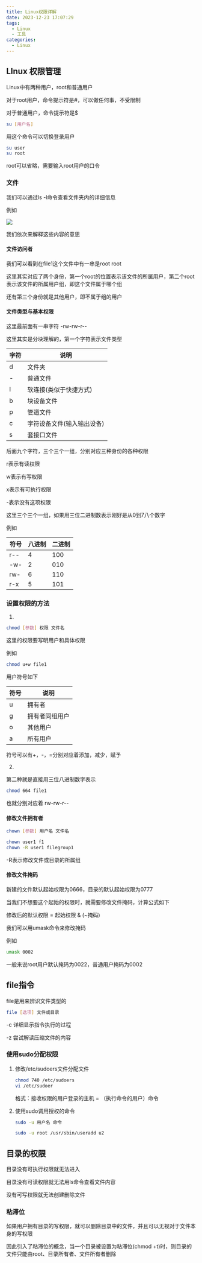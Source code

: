 ```yaml
---
title: Linux权限详解
date: 2023-12-23 17:07:29
tags:
  - Linux
  - 工具
categories:
  - Linux
---
```


## LInux 权限管理

Linux中有两种用户，root和普通用户

对于root用户，命令提示符是#，可以做任何事，不受限制

对于普通用户，命令提示符是$

```bash
su [用户名]
```

用这个命令可以切换登录用户

```bash
su user
su root
```

root可以省略，需要输入root用户的口令

### 文件

我们可以通过ls -l命令查看文件夹内的详细信息

例如

![](https://s2.loli.net/2023/12/23/rKyiW39devCjRQY.png)

我们依次来解释这些内容的意思

#### 文件访问者

我们可以看到在file1这个文件中有一串是root root 

这里其实对应了两个身份，第一个root的位置表示该文件的所属用户，第二个root表示该文件的所属用户组，即这个文件属于哪个组

还有第三个身份就是其他用户，即不属于组的用户

#### 文件类型与基本权限

这里最前面有一串字符 -rw-rw-r--

这里其实是分块理解的，第一个字符表示文件类型

| 字符 | 说明                       |
| ---- | -------------------------- |
| d    | 文件夹                     |
| -    | 普通文件                   |
| l    | 软连接(类似于快捷方式)     |
| b    | 块设备文件                 |
| p    | 管道文件                   |
| c    | 字符设备文件(输入输出设备) |
| s    | 套接口文件                 |

后面九个字符，三个三个一组，分别对应三种身份的各种权限

r表示有读权限

w表示有写权限

x表示有可执行权限

-表示没有这项权限

这里三个三个一组，如果用三位二进制数表示刚好是从0到7八个数字

例如

| 符号 | 八进制 | 二进制 |
| ---- | ------ | ------ |
| r--  | 4      | 100    |
| -w-  | 2      | 010    |
| rw-  | 6      | 110    |
| r-x  | 5      | 101    |

### 设置权限的方法

1.

```bash
chmod [参数] 权限 文件名
```

这里的权限要写明用户和具体权限

例如

```bash
chmod u+w file1
```

用户符号如下

| 符号 | 说明           |
| ---- | -------------- |
| u    | 拥有者         |
| g    | 拥有者同组用户 |
| o    | 其他用户       |
| a    | 所有用户       |

符号可以有+，-，=分别对应着添加，减少，赋予

2.

第二种就是直接用三位八进制数字表示

```bash
chmod 664 file1
```

也就分别对应着 rw-rw-r--

#### 修改文件拥有者

```bash
chown [参数] 用户名 文件名

chown user1 f1
chown -R user1 filegroup1
```

-R表示修改文件或目录的所属组

#### 修改文件掩码

新建的文件默认起始权限为0666，目录的默认起始权限为0777

当我们不想要这个起始的权限时，就需要修改文件掩码，计算公式如下

修改后的默认权限 = 起始权限 & (~掩码)

我们可以用umask命令来修改掩码

例如

```bash
umask 0002
```

一般来说root用户默认掩码为0022，普通用户掩码为0002

## file指令

file是用来辨识文件类型的

```bash
file [选项] 文件或目录
```

-c 详细显示指令执行的过程

-z 尝试解读压缩文件的内容

### 使用sudo分配权限

1. 修改/etc/sudoers文件分配文件
   ```bash
   chmod 740 /etc/sudoers
   vi /etc/sudoer
   ```

   格式：接收权限的用户登录的主机 = （执行命令的用户）命令

2. 使用sudo调用授权的命令
   ```bash
   sudo -u 用户名 命令
   
   sudo -u root /usr/sbin/useradd u2
   ```

## 目录的权限

目录没有可执行权限就无法进入

目录没有可读权限就无法用ls命令查看文件内容

没有可写权限就无法创建删除文件

### 粘滞位

如果用户拥有目录的写权限，就可以删除目录中的文件，并且可以无视对于文件本身的写权限

因此引入了粘滞位的概念，当一个目录被设置为粘滞位(chmod +t)时，则目录的文件只能由root、目录所有者、文件所有者删除



